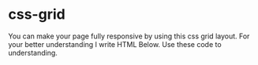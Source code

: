 # css-grid
You can make your page fully responsive by using this css grid layout.
For your better understanding I write HTML Below. Use these code to understanding.


